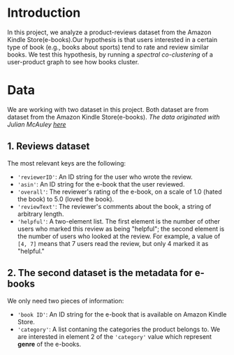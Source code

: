 # Introduction
In this project, we analyze a product-reviews dataset from the Amazon Kindle Store(e-books).Our hypothesis is that users interested in a certain type of book (e.g., books about sports) tend to rate and review similar books. 
We test this hypothesis, by running a _spectral co-clustering_ of a user-product graph to see how books cluster.

# Data
We are working with two dataset in this project. Both dataset are from dataset from the Amazon Kindle Store(e-books).
*The data originated with Julian McAuley [here](http://jmcauley.ucsd.edu/data/amazon/)*

## 1. Reviews dataset ###

The most relevant keys are the following:

* `'reviewerID'`: An ID string for the user who wrote the review.
* `'asin'`: An ID string for the e-book that the user reviewed.
* `'overall'`: The reviewer's rating of the e-book, on a scale of 1.0 (hated the book) to 5.0 (loved the book).
* `'reviewText'`: The reviewer's comments about the book, a string of arbitrary length.
* `'helpful'`: A two-element list. The first element is the number of other users who marked this review as being "helpful"; the second element is the number of users who looked at the review. For example, a value of `[4, 7]` means that 7 users read the review, but only 4 marked it as "helpful."


## 2. The second dataset is the metadata for e-books ###

We only need two pieces of information: 

* `'book ID'`: An ID string for the e-book that is available on Amazon Kindle Store.
* `'category'`: A list contaning the categories the product belongs to. We are interested in element 2 of the `'category'` value which represent **genre** of the e-books.

